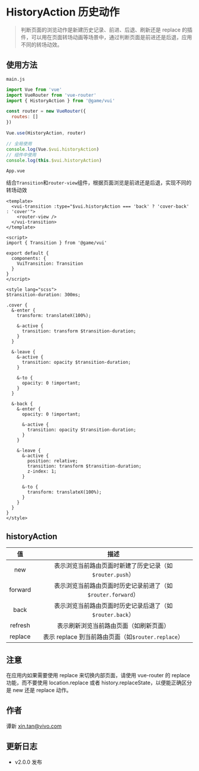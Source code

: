 # HistoryAction 历史动作

> 判断页面的浏览动作是新建历史记录、前进、后退、刷新还是 replace 的插件，可以用在页面转场动画等场景中，通过判断页面是前进还是后退，应用不同的转场动效。

## 使用方法

`main.js`

```js
import Vue from 'vue'
import VueRouter from 'vue-router'
import { HistoryAction } from '@game/vui'

const router = new VueRouter({
  routes: []
})

Vue.use(HistoryAction, router)

// 全局使用
console.log(Vue.$vui.historyAction)
// 组件中使用
console.log(this.$vui.historyAction)
```

`App.vue`

结合`Transition`和`router-view`组件，根据页面浏览是前进还是后退，实现不同的转场动效

```vue
<template>
  <vui-transition :type="$vui.historyAction === 'back' ? 'cover-back' : 'cover'">
    <router-view />
  </vui-transition>
</template>

<script>
import { Transition } from '@game/vui'

export default {
  components: {
    VuiTransition: Transition
  }
}
</script>

<style lang="scss">
$transition-duration: 300ms;

.cover {
  &-enter {
    transform: translateX(100%);

    &-active {
      transition: transform $transition-duration;
    }
  }

  &-leave {
    &-active {
      transition: opacity $transition-duration;
    }

    &-to {
      opacity: 0 !important;
    }
  }

  &-back {
    &-enter {
      opacity: 0 !important;

      &-active {
        transition: opacity $transition-duration;
      }
    }

    &-leave {
      &-active {
        position: relative;
        transition: transform $transition-duration;
        z-index: 1;
      }

      &-to {
        transform: translateX(100%);
      }
    }
  }
}
</style>
```

## historyAction

|   值    |                            描述                             |
| :-----: | :---------------------------------------------------------: |
|   new   |  表示浏览当前路由页面时新建了历史记录（如`$router.push`）   |
| forward | 表示浏览当前路由页面时历史记录前进了（如`$router.forward`） |
|  back   |  表示浏览当前路由页面时历史记录后退了（如`$router.back`）   |
| refresh |           表示刷新浏览当前路由页面（如刷新页面）            |
| replace |     表示 replace 到当前路由页面（如`$router.replace`）      |

## 注意

在应用内如果需要使用 replace 来切换内部页面，请使用 vue-router 的 replace 功能，而不要使用 location.replace 或者 history.replaceState，以便能正确区分是 new 还是 replace 动作。

## 作者

谭新 <xin.tan@vivo.com>

## 更新日志

- v2.0.0 发布
